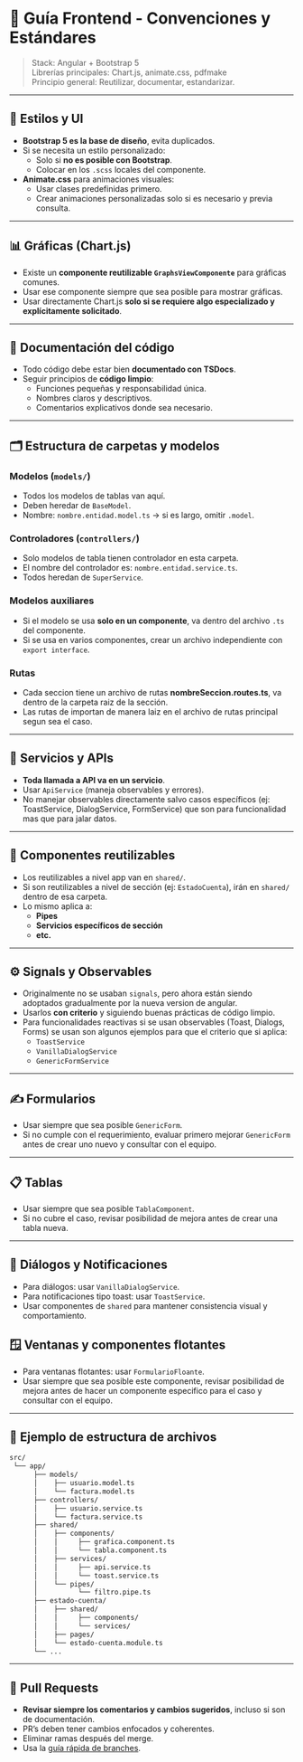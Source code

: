 # 🧭 Guía Frontend - Convenciones y Estándares

> Stack: Angular + Bootstrap 5  
> Librerías principales: Chart.js, animate.css, pdfmake  
> Principio general: Reutilizar, documentar, estandarizar.

---

## 🎨 Estilos y UI

- **Bootstrap 5 es la base de diseño**, evita duplicados.
- Si se necesita un estilo personalizado:
  - Solo si **no es posible con Bootstrap**.
  - Colocar en los `.scss` locales del componente.
- **Animate.css** para animaciones visuales:
  - Usar clases predefinidas primero.
  - Crear animaciones personalizadas solo si es necesario y previa consulta.

---

## 📊 Gráficas (Chart.js)

- Existe un **componente reutilizable `GraphsViewComponente`** para gráficas comunes.
- Usar ese componente siempre que sea posible para mostrar gráficas.
- Usar directamente Chart.js **solo si se requiere algo especializado y explícitamente solicitado**.

---

## 📄 Documentación del código

- Todo código debe estar bien **documentado con TSDocs**.
- Seguir principios de **código limpio**:
  - Funciones pequeñas y responsabilidad única.
  - Nombres claros y descriptivos.
  - Comentarios explicativos donde sea necesario.

---

## 🗂️ Estructura de carpetas y modelos

### Modelos (`models/`)

- Todos los modelos de tablas van aquí.
- Deben heredar de `BaseModel`.
- Nombre: `nombre.entidad.model.ts` → si es largo, omitir `.model`.

### Controladores (`controllers/`)

- Solo modelos de tabla tienen controlador en esta carpeta.
- El nombre del controlador es: `nombre.entidad.service.ts`.
- Todos heredan de `SuperService`.

### Modelos auxiliares

- Si el modelo se usa **solo en un componente**, va dentro del archivo `.ts` del componente.
- Si se usa en varios componentes, crear un archivo independiente con `export interface`.

### Rutas

- Cada seccion tiene un archivo de rutas **nombreSeccion.routes.ts**, va dentro de la carpeta raiz de la sección.
- Las rutas de importan de manera laiz en el archivo de rutas principal segun sea el caso.

---

## 🔄 Servicios y APIs

- **Toda llamada a API va en un servicio**.
- Usar `ApiService` (maneja observables y errores).
- No manejar observables directamente salvo casos específicos (ej: ToastService, DialogService, FormService) que son para funcionalidad mas que para jalar datos.

---

## 🔁 Componentes reutilizables

- Los reutilizables a nivel app van en `shared/`.
- Si son reutilizables a nivel de sección (ej: `EstadoCuenta`), irán en `shared/` dentro de esa carpeta.
- Lo mismo aplica a:
  - **Pipes**
  - **Servicios específicos de sección**
  - **etc.**

---

## ⚙️ Signals y Observables

- Originalmente no se usaban `signals`, pero ahora están siendo adoptados gradualmente por la nueva version de angular.
- Usarlos **con criterio** y siguiendo buenas prácticas de código limpio.
- Para funcionalidades reactivas si se usan observables (Toast, Dialogs, Forms) se usan son algunos ejemplos para que el criterio que si aplica:
  - `ToastService`
  - `VanillaDialogService`
  - `GenericFormService`

---

## ✍️ Formularios

- Usar siempre que sea posible `GenericForm`.
- Si no cumple con el requerimiento, evaluar primero mejorar `GenericForm` antes de crear uno nuevo y consultar con el equipo.

---

## 📋 Tablas

- Usar siempre que sea posible `TablaComponent`.
- Si no cubre el caso, revisar posibilidad de mejora antes de crear una tabla nueva.

---

## 💬 Diálogos y Notificaciones

- Para diálogos: usar `VanillaDialogService`.
- Para notificaciones tipo toast: usar `ToastService`.
- Usar componentes de `shared` para mantener consistencia visual y comportamiento.

## :window: Ventanas y componentes flotantes

- Para ventanas flotantes: usar `FormularioFloante`.
- Usar siempre que sea posible este componente, revisar posibilidad de mejora antes de hacer un componente especifico para el caso y consultar con el equipo.

---

## 📁 Ejemplo de estructura de archivos

```bash
src/
 └── app/
      ├── models/
      │    ├── usuario.model.ts
      │    └── factura.model.ts
      ├── controllers/
      │    ├── usuario.service.ts
      │    └── factura.service.ts
      ├── shared/
      │    ├── components/
      │    │     ├── grafica.component.ts
      │    │     └── tabla.component.ts
      │    ├── services/
      │    │     ├── api.service.ts
      │    │     └── toast.service.ts
      │    └── pipes/
      │          └── filtro.pipe.ts
      ├── estado-cuenta/
      │    ├── shared/
      │    │     ├── components/
      │    │     └── services/
      │    ├── pages/
      │    └── estado-cuenta.module.ts
      └── ...
```

---

## 📝 Pull Requests

- **Revisar siempre los comentarios y cambios sugeridos**, incluso si son de documentación.
- PR’s deben tener cambios enfocados y coherentes.
- Eliminar ramas después del merge.
- Usa la [guía rápida de branches](./BRANCHES_GUIDE.md).
